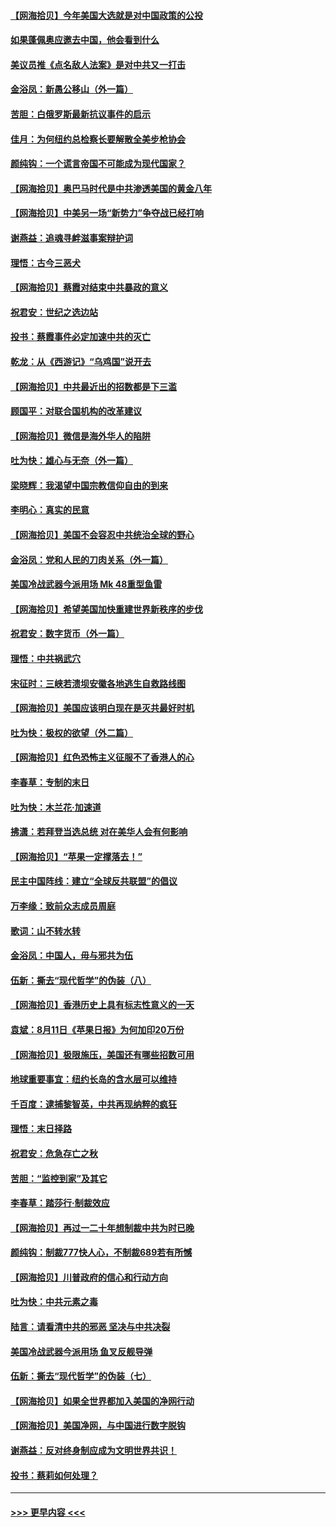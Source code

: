 #### [【网海拾贝】今年美国大选就是对中国政策的公投](../pages/nsc993/n12350973.md?t=08240651) 
#### [如果蓬佩奥应邀去中国，他会看到什么](../pages/nsc993/n12350945.md?t=08240651) 
#### [美议员推《点名敌人法案》是对中共又一打击](../pages/nsc993/n12350765.md?t=08240651) 
#### [金浴凤：新愚公移山（外一篇）](../pages/nsc993/n12350253.md?t=08240651) 
#### [苦胆：白俄罗斯最新抗议事件的启示](../pages/nsc993/n12349989.md?t=08240651) 
#### [佳月：为何纽约总检察长要解散全美步枪协会](../pages/nsc993/n12349939.md?t=08240651) 
#### [颜纯钩：一个谎言帝国不可能成为现代国家？](../pages/nsc993/n12349898.md?t=08240651) 
#### [【网海拾贝】奥巴马时代是中共渗透美国的黄金八年](../pages/nsc993/n12349284.md?t=08240651) 
#### [【网海拾贝】中美另一场“新势力”争夺战已经打响](../pages/nsc993/n12346998.md?t=08240651) 
#### [谢燕益：追魂寻衅滋事案辩护词](../pages/nsc993/n12346892.md?t=08240651) 
#### [理悟：古今三恶犬](../pages/nsc993/n12345190.md?t=08240651) 
#### [【网海拾贝】蔡霞对结束中共暴政的意义](../pages/nsc993/n12344263.md?t=08240651) 
#### [祝君安：世纪之选边站](../pages/nsc993/n12342382.md?t=08240651) 
#### [投书：蔡霞事件必定加速中共的灭亡](../pages/nsc993/n12341881.md?t=08240651) 
#### [乾龙：从《西游记》“乌鸡国”说开去](../pages/nsc993/n12341690.md?t=08240651) 
#### [【网海拾贝】中共最近出的招数都是下三滥](../pages/nsc993/n12341593.md?t=08240651) 
#### [顾国平：对联合国机构的改革建议](../pages/nsc993/n12339928.md?t=08240651) 
#### [【网海拾贝】微信是海外华人的陷阱](../pages/nsc993/n12338868.md?t=08240651) 
#### [吐为快：雄心与无奈（外一篇）](../pages/nsc993/n12338132.md?t=08240651) 
#### [梁晓辉：我渴望中国宗教信仰自由的到来](../pages/nsc993/n12336657.md?t=08240651) 
#### [李明心：真实的民意](../pages/nsc993/n12336089.md?t=08240651) 
#### [【网海拾贝】美国不会容忍中共统治全球的野心](../pages/nsc993/n12336063.md?t=08240651) 
#### [金浴凤：党和人民的刀肉关系（外一篇）](../pages/nsc993/n12335834.md?t=08240651) 
#### [美国冷战武器今派用场 Mk 48重型鱼雷](../pages/nsc993/n12335354.md?t=08240651) 
#### [【网海拾贝】希望美国加快重建世界新秩序的步伐](../pages/nsc993/n12334224.md?t=08240651) 
#### [祝君安：数字货币（外一篇）](../pages/nsc993/n12334186.md?t=08240651) 
#### [理悟：中共祸武穴](../pages/nsc993/n12333962.md?t=08240651) 
#### [宋征时：三峡若溃坝安徽各地逃生自救路线图](../pages/nsc993/n12332450.md?t=08240651) 
#### [【网海拾贝】美国应该明白现在是灭共最好时机](../pages/nsc993/n12332313.md?t=08240651) 
#### [吐为快：极权的欲望（外二篇）](../pages/nsc993/n12332089.md?t=08240651) 
#### [【网海拾贝】红色恐怖主义征服不了香港人的心](../pages/nsc993/n12329296.md?t=08240651) 
#### [李春草：专制的末日](../pages/nsc993/n12329079.md?t=08240651) 
#### [吐为快：木兰花‧加速道](../pages/nsc993/n12327366.md?t=08240651) 
#### [拂潇：若拜登当选总统 对在美华人会有何影响](../pages/nsc993/n12295996.md?t=08240651) 
#### [【网海拾贝】“苹果一定撑落去！”](../pages/nsc993/n12326784.md?t=08240651) 
#### [民主中国阵线：建立“全球反共联盟”的倡议](../pages/nsc993/n12324177.md?t=08240651) 
#### [万李缘：致前众志成员周庭](../pages/nsc993/n12324635.md?t=08240651) 
#### [歌词：山不转水转](../pages/nsc993/n12324599.md?t=08240651) 
#### [金浴凤：中国人，毋与邪共为伍](../pages/nsc993/n12324257.md?t=08240651) 
#### [伍新：撕去“现代哲学”的伪装（八）](../pages/nsc993/n12324188.md?t=08240651) 
#### [【网海拾贝】香港历史上具有标志性意义的一天](../pages/nsc993/n12324021.md?t=08240651) 
#### [袁斌：8月11日《苹果日报》为何加印20万份](../pages/nsc993/n12323955.md?t=08240651) 
#### [【网海拾贝】极限施压，美国还有哪些招数可用](../pages/nsc993/n12322512.md?t=08240651) 
#### [地球重要事宜：纽约长岛的含水层可以维持](../pages/nsc993/n12321844.md?t=08240651) 
#### [千百度：逮捕黎智英，中共再现纳粹的疯狂](../pages/nsc993/n12321777.md?t=08240651) 
#### [理悟：末日择路](../pages/nsc993/n12320812.md?t=08240651) 
#### [祝君安：危急存亡之秋](../pages/nsc993/n12320795.md?t=08240651) 
#### [苦胆：“监控到家”及其它](../pages/nsc993/n12320751.md?t=08240651) 
#### [李春草：踏莎行·制裁效应](../pages/nsc993/n12318290.md?t=08240651) 
#### [【网海拾贝】再过一二十年想制裁中共为时已晚](../pages/nsc993/n12318195.md?t=08240651) 
#### [颜纯钩：制裁777快人心，不制裁689若有所憾](../pages/nsc993/n12316912.md?t=08240651) 
#### [【网海拾贝】川普政府的信心和行动方向](../pages/nsc993/n12316673.md?t=08240651) 
#### [吐为快：中共元素之毒](../pages/nsc993/n12316547.md?t=08240651) 
#### [陆言：请看清中共的邪恶 坚决与中共决裂](../pages/nsc993/n12315784.md?t=08240651) 
#### [美国冷战武器今派用场 鱼叉反舰导弹](../pages/nsc993/n12316258.md?t=08240651) 
#### [伍新：撕去“现代哲学”的伪装（七）](../pages/nsc993/n12315846.md?t=08240651) 
#### [【网海拾贝】如果全世界都加入美国的净网行动](../pages/nsc993/n12315588.md?t=08240651) 
#### [【网海拾贝】美国净网，与中国进行数字脱钩](../pages/nsc993/n12312813.md?t=08240651) 
#### [谢燕益：反对终身制应成为文明世界共识！](../pages/nsc993/n12310465.md?t=08240651) 
#### [投书：蔡莉如何处理？](../pages/nsc993/n12310224.md?t=08240651) 

----
#### [ >>> 更早内容 <<< ](../indexes/nsc993-earlier.md)
